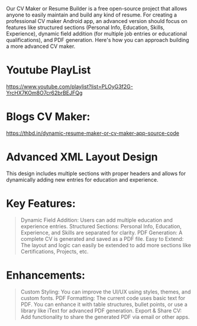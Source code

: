 Our CV Maker or Resume Builder is a free open-source project that allows anyone to easily maintain and build any kind of resume.
For creating a professional CV maker Android app, an advanced version should focus on features like structured sections (Personal Info, Education, Skills, Experience), dynamic field addition (for multiple job entries or educational qualifications), and PDF generation. Here's how you can approach building a more advanced CV maker.

# Youtube PlayList 
  https://www.youtube.com/playlist?list=PLOyG3f2G-YrcHX7KOm8O7cr62brBEJFQg
# Blogs CV Maker:
  https://thbd.in/dynamic-resume-maker-or-cv-maker-app-source-code

# Advanced XML Layout Design
This design includes multiple sections with proper headers and allows for dynamically adding new entries for education and experience.

# Key Features:
> Dynamic Field Addition: Users can add multiple education and experience entries.
> Structured Sections: Personal Info, Education, Experience, and Skills are separated for clarity.
> PDF Generation: A complete CV is generated and saved as a PDF file.
> Easy to Extend: The layout and logic can easily be extended to add more sections like Certifications, Projects, etc.

# Enhancements:
> Custom Styling: You can improve the UI/UX using styles, themes, and custom fonts.
> PDF Formatting: The current code uses basic text for PDF. You can enhance it with table structures, bullet points, or use a library like iText for advanced PDF generation.
> Export & Share CV: Add functionality to share the generated PDF via email or other apps.
